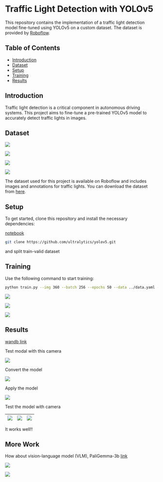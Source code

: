 # Traffic Light Detection with YOLOv5

This repository contains the implementation of a traffic light detection model fine-tuned using YOLOv5 on a custom dataset. The dataset is provided by [Roboflow](https://universe.roboflow.com/trafficlight-7r04p/traffic-light-prnso/dataset/8).

## Table of Contents

- [Introduction](#introduction)
- [Dataset](#dataset)
- [Setup](#setup)
- [Training](#training)
- [Results](#results)

## Introduction

Traffic light detection is a critical component in autonomous driving systems. This project aims to fine-tune a pre-trained YOLOv5 model to accurately detect traffic lights in images.

## Dataset

![](https://github.com/taewan2002/cs224n/assets/89565530/55cb8e51-24e5-4e77-a739-c122e261e71d)

![](https://github.com/taewan2002/cs224n/assets/89565530/a79d426c-9130-4fe5-a293-e6ead5609084)

![](https://github.com/taewan2002/cs224n/assets/89565530/481cf6c8-3a75-41cb-bf0e-de3971e369d9)

![](https://github.com/taewan2002/cs224n/assets/89565530/a6f34f56-14d9-4a13-8eb6-4375b46fbc04)

The dataset used for this project is available on Roboflow and includes images and annotations for traffic lights. You can download the dataset from [here](https://universe.roboflow.com/trafficlight-7r04p/traffic-light-prnso/dataset/8).

## Setup

To get started, clone this repository and install the necessary dependencies:

[notebook](https://github.com/taewan2002/Traffic-Light-Detection/blob/main/main.ipynb)

```bash
git clone https://github.com/ultralytics/yolov5.git
```

and split train-valid dataset

## Training

Use the following command to start training:

```bash
python train.py --img 360 --batch 256 --epochs 50 --data ../data.yaml --cfg models/yolov5s.yaml --weights yolov5s.pt --name traffic_light_yolov5s_results --entity taewan2002 --project traffic_light_yolov5s
```

![](https://github.com/taewan2002/cs224n/assets/89565530/d1dbdc2e-c712-4a97-bb57-28aed6da30b9)

![](https://github.com/taewan2002/cs224n/assets/89565530/7368d591-88c7-4ca3-98fd-2e2f87e00964)

![](https://github.com/taewan2002/cs224n/assets/89565530/6bb61205-da66-47ee-851c-5848752bf96a)

## Results

[wandb link](https://wandb.ai/taewan2002/traffic_light_yolov5s/runs/res0rm6q?nw=nwusertaewan2002)

Test modal with this camera

![](https://github.com/taewan2002/cs224n/assets/89565530/ed0112cd-3204-43a2-ad00-d3a7d814985a)

Convert the model

![](https://github.com/taewan2002/cs224n/assets/89565530/fad1e4f2-a087-4905-baef-cd54316e9fb1)

Apply the model

![](https://github.com/taewan2002/cs224n/assets/89565530/9b40f86c-27e9-4a46-9ed1-8039957501dc)

Test the model with camera

| ![](https://github.com/taewan2002/cs224n/assets/89565530/e764e2aa-71d5-4525-9c4b-17b4c9869752) | ![](https://github.com/taewan2002/cs224n/assets/89565530/71bca738-edea-42a3-9803-c6277a947058) | ![](https://github.com/taewan2002/cs224n/assets/89565530/fee043d5-3857-4c9f-b6eb-02e5a6a50d7d) |
|---|---|---|

It works well!!

## More Work

How about vision-language model (VLM), PaliGemma-3b [link](https://huggingface.co/spaces/big-vision/paligemma)

![](https://github.com/taewan2002/Traffic-Light-Detection/assets/89565530/25333457-28b9-4af6-b023-d5ed318076d6)


![](https://github.com/taewan2002/Traffic-Light-Detection/assets/89565530/3665fc97-905d-4a6c-8f9d-c085a177dd9c)
